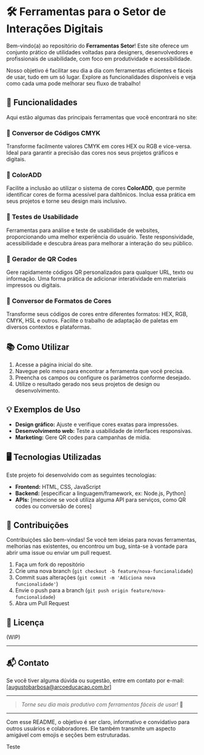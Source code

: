 # 🛠️ Ferramentas para o Setor de Interações Digitais

Bem-vindo(a) ao repositório do **Ferramentas Setor**! Este site oferece um conjunto prático de utilidades voltadas para designers, desenvolvedores e profissionais de usabilidade, com foco em produtividade e acessibilidade.

Nosso objetivo é facilitar seu dia a dia com ferramentas eficientes e fáceis de usar, tudo em um só lugar. Explore as funcionalidades disponíveis e veja como cada uma pode melhorar seu fluxo de trabalho!

## 🚀 Funcionalidades

Aqui estão algumas das principais ferramentas que você encontrará no site:

### 🎨 **Conversor de Códigos CMYK**

Transforme facilmente valores CMYK em cores HEX ou RGB e vice-versa. Ideal para garantir a precisão das cores nos seus projetos gráficos e digitais.

### 🎨 **ColorADD**

Facilite a inclusão ao utilizar o sistema de cores **ColorADD**, que permite identificar cores de forma acessível para daltônicos. Inclua essa prática em seus projetos e torne seu design mais inclusivo.

### 📱 **Testes de Usabilidade**

Ferramentas para análise e teste de usabilidade de websites, proporcionando uma melhor experiência do usuário. Teste responsividade, acessibilidade e descubra áreas para melhorar a interação do seu público.

### 📲 **Gerador de QR Codes**

Gere rapidamente códigos QR personalizados para qualquer URL, texto ou informação. Uma forma prática de adicionar interatividade em materiais impressos ou digitais.

### 🎨 **Conversor de Formatos de Cores**

Transforme seus códigos de cores entre diferentes formatos: HEX, RGB, CMYK, HSL e outros. Facilite o trabalho de adaptação de paletas em diversos contextos e plataformas.

## 📚 Como Utilizar

1. Acesse a página inicial do site.
2. Navegue pelo menu para encontrar a ferramenta que você precisa.
3. Preencha os campos ou configure os parâmetros conforme desejado.
4. Utilize o resultado gerado nos seus projetos de design ou desenvolvimento.

## 💡 Exemplos de Uso

- **Design gráfico:** Ajuste e verifique cores exatas para impressões.
- **Desenvolvimento web:** Teste a usabilidade de interfaces responsivas.
- **Marketing:** Gere QR codes para campanhas de mídia.

## 🖥️ Tecnologias Utilizadas

Este projeto foi desenvolvido com as seguintes tecnologias:

- **Frontend:** HTML, CSS, JavaScript
- **Backend:** [especificar a linguagem/framework, ex: Node.js, Python]
- **APIs:** [mencione se você utiliza alguma API para serviços, como QR codes ou conversão de cores]

## 🤝 Contribuições

Contribuições são bem-vindas! Se você tem ideias para novas ferramentas, melhorias nas existentes, ou encontrou um bug, sinta-se à vontade para abrir uma issue ou enviar um pull request.

1. Faça um fork do repositório
2. Crie uma nova branch (`git checkout -b feature/nova-funcionalidade`)
3. Commit suas alterações (`git commit -m 'Adiciona nova funcionalidade'`)
4. Envie o push para a branch (`git push origin feature/nova-funcionalidade`)
5. Abra um Pull Request

## 📄 Licença

(WIP)

---

## 📬 Contato

Se você tiver alguma dúvida ou sugestão, entre em contato por e-mail: [augustobarbosa@arcoeducacao.com.br]

---

> _Torne seu dia mais produtivo com ferramentas fáceis de usar!_ 🌟

---

Com esse README, o objetivo é ser claro, informativo e convidativo para outros usuários e colaboradores. Ele também transmite um aspecto amigável com emojis e seções bem estruturadas.

Teste
